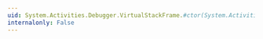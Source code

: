 ```yaml
---
uid: System.Activities.Debugger.VirtualStackFrame.#ctor(System.Activities.Debugger.State,System.Collections.Generic.IDictionary{System.String,System.Object})
internalonly: False
---
```


